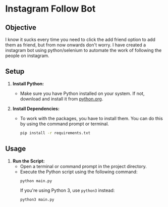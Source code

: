 # Instagram Follow Bot

## Objective

I know it sucks every time you need to click the add friend option to add them as friend, but from now onwards don't worry. I have created a instagram bot using python/selenium to automate the work of following the people on instagram.  

## Setup

1. **Install Python:**
   - Make sure you have Python installed on your system. If not, download and install it from [python.org](https://www.python.org/).

2. **Install Dependencies:**
   - To work with the packages, you have to install them. You can do this by using the command prompt or terminal.
     ```bash
     pip install -r requirements.txt
     ```

## Usage

1. **Run the Script:**
   - Open a terminal or command prompt in the project directory.
   - Execute the Python script using the following command:
     ```bash
     python main.py
     ```
     If you're using Python 3, use `python3` instead:
     ```bash
     python3 main.py
     ```


